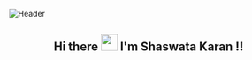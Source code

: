![Header](https://github.com/shaswata-karan/shaswata-karan/blob/main/header.png)
<h2  align="center">Hi there <img src="https://github.com/shaswata-karan/shaswata-karan/blob/main/Hi.gif" width="30"> I'm Shaswata Karan !!</h2>
